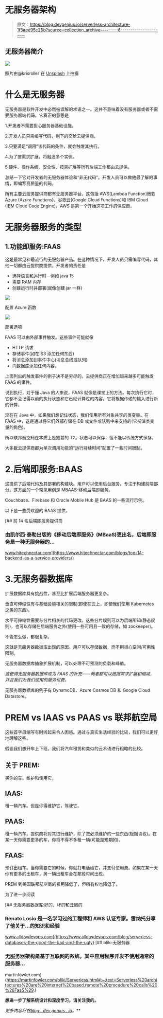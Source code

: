 # 无服务器架构

> 原文：<https://blog.devgenius.io/serverless-architecture-1f5aed95c25b?source=collection_archive---------6----------------------->

## 无服务器简介

![](img/60bfcc6bbd856e87c2a9c4f278242268.png)

照片由@krisroller 在 [Unsplash](https://unsplash.com/?utm_source=unsplash&utm_medium=referral&utm_content=creditCopyText) 上拍摄

# 什么是无服务器

无服务器是软件开发中必然被误解的术语之一。这并不意味着没有服务器或者不需要服务器端代码。它真正的意思是

1.开发者不需要担心服务器基础设施。

2.开发人员只需编写代码，剩下的交给云提供商。

3.只要满足“调用”该代码的条件，就会触发其执行。

4.为了按需求扩展，将触发多个实例。

5.硬件、操作系统、安全性、按需扩展等所有后端工作都由云提供。

总结一下它对开发者的无服务器体验和“非无代码”。开发人员可以做他最了解的事情，即编写高质量的代码。

所有主要云服务提供商都有无服务器平台。这包括 AWS(Lambda Function)微软 Azure (Azure Functions)、谷歌云(Google Cloud Functions)和 IBM Cloud (IBM Cloud Code Engine)。AWS 是第一个开始这项工作的供应商。

# 无服务器服务的类型

## 1.功能即服务:FAAS

这是最常见和最流行的无服务器产品。在这种情况下，开发人员只需编写代码，其他一切都由云提供商提供。开发者的责任是

*   选择语言和运行时—例如 java 15
*   需要 RAM 内存
*   创建运行时并部署(就像创建 jar 一样)

![](img/2454812e503a91c65782f552348a79d4.png)

配置 Azure 函数

![](img/98afa1d70da512af346d16ea3ddfcf99.png)

部署选项

FAAS 可以由外部事件触发。这些事件可能就像

*   HTTP 请求
*   存储事件(如在 S3 添加任何东西)
*   将消息添加到事件中心(消息总线或队列)
*   向数据库添加任何内容。

上面列出的触发事件的例子决不是穷尽的。云提供商正在增加越来越多可能触发 FAAS 的事件。

说到执行，对于懂 Java 的人来说，FAAS 就像是课堂上的方法。每次执行它时，它都不会记得以前的执行状态和它已经计算过的内容。它将根据传递的输入进行新的计算。

现在在 Java 中，如果我们想记住状态，我们使用所有对象共享的类变量。在 FAAS 中，这是通过将它们外部存储在 DB 或文件或队列中来支持的(它扮演类变量的角色)。

所以联邦航空局在本质上是短暂的 T2。状态可以保存，但不能以传统方式保存。

大多数云提供商都为单次调用功能的“运行持续时间”配置了一些时间限制。

# 2.后端即服务:BAAS

这提供了后端代码及其部署的构建块。用户可以使用后台服务，专注于构建前端部分。这方面的一个常见用例是 MBAAS-移动后端即服务。

Couchbase、Firebase 和 Oracle Mobile Hub 是 BAAS 的一些流行示例。

以下是一些受欢迎的 BAAS 提供。

[](https://www.hitechnectar.com/blogs/top-14-backend-as-a-service-providers/) [## 前 14 名后端即服务提供商

### 由凯尔西·泰勒出版的《移动后端即服务》(MBaaS)更出名，后端即服务是一种无服务器的…

www.hitechnectar.com](https://www.hitechnectar.com/blogs/top-14-backend-as-a-service-providers/) 

# 3.无服务器数据库

扩展数据库具有挑战性，甚至比扩展后端服务器更复杂。

垂直可伸缩性有与基础设施相关的限制(即使在云上，即使我们使用 Kubernetes 之类的东西)。

水平可伸缩性需要与分片相关的代码更改。这些分片规则可以为后端所知(静态规则)，也可以存储在后端服务之外(使用一些可用且一致的存储，如 zookeeper)。

不管怎么做，都很复杂。

这就是无服务器数据库出现的原因。用户可以存储数据，而不用担心空间/可用性限制。

无服务器数据库抽象扩展机制，可以处理不可预测的负载和峰值。

*这使得无服务器数据库成为 FAAS 的补充——两者都可以根据需求扩展和缩减，并且我们为我们使用的服务付费。*

无服务器数据库的例子有 DynamoDB、Azure Cosmos DB 和 Google Cloud Datastore。

# PREM vs IAAS vs PAAS vs 联邦航空局

这些首字母缩写有时听起来令人困惑。通过与真实生活经验的比较，我们可以更好地理解这些。

假设我们想开车上下班。我们将汽车租赁和类似的云术语进行粗略的比较。

## 关于 PREM:

买你的车。维护和使用它。

## IAAS:

租一辆汽车。但是你得维护它，驾驶它。

## PAAS:

租一辆汽车。提供商将对其进行维护，除了您必须维护的一些东西(根据协议)。在某一天你需要更多的车，你将不得不多租一辆(可能是短期的)。

## FAAS:

预订出租车。当你需要它的时候，你就打电话给它，并支付使用费。如果在某一天你有更多的出租车，另一辆出租车会在那段时间出现。

PREM 到美国联邦航空局的费用降低了，但所有权也降低了。

为了进一步阅读

 [## 无服务器数据库:好的、坏的和丑陋的

### Renato Losio 是一名学习过的工程师和 AWS 认证专家。雷纳托分享了他关于…的知识和经验

www.alldaydevops.com](https://www.alldaydevops.com/blog/serverless-databases-the-good-the-bad-and-the-ugly) [](https://martinfowler.com/bliki/Serverless.html#:~:text=Serverless%20architectures%20are%20internet%20based,remote%20procedure%20calls%20%28FaaS%29.) [## bliki:无服务器

### 无服务器架构是基于互联网的系统，其中应用程序开发不使用通常的服务器…

martinfowler.com](https://martinfowler.com/bliki/Serverless.html#:~:text=Serverless%20architectures%20are%20internet%20based,remote%20procedure%20calls%20%28FaaS%29.) 

**想进一步了解系统设计和深度学习，请关注我的**[](https://smverma.medium.com/)****。****

***更多内容尽在*[*blog . dev genius . io*](http://blog.devgenius.io)*。***